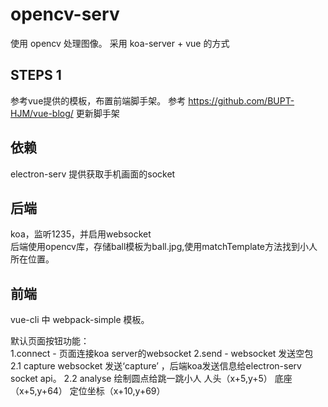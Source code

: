 # opencv-serv 
使用 opencv 处理图像。 采用 koa-server + vue 的方式

## STEPS 1
参考vue提供的模板，布置前端脚手架。
参考 https://github.com/BUPT-HJM/vue-blog/ 更新脚手架

## 依赖

electron-serv 提供获取手机画面的socket

## 后端  
koa，监听1235，并启用websocket  
后端使用opencv库，存储ball模板为ball.jpg,使用matchTemplate方法找到小人所在位置。

## 前端   
vue-cli 中 webpack-simple 模板。  

默认页面按钮功能：  
1.connect - 页面连接koa server的websocket 
2.send - websocket 发送空包
2.1 capture websocket 发送‘capture’ ，后端koa发送信息给electron-serv socket api。
2.2 analyse 绘制圆点给跳一跳小人
    人头（x+5,y+5）
    底座（x+5,y+64）
    定位坐标（x+10,y+69）